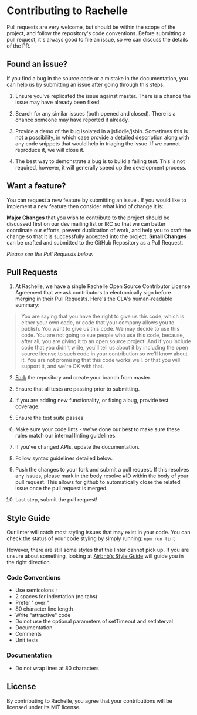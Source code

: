 # Contributing to Rachelle

Pull requests are very welcome, but should be within the scope of the project, and follow the repository's code conventions. Before submitting a
pull request, it's always good to file an issue, so we can discuss the details of the PR.

## Found an issue?

If you find a bug in the source code or a mistake in the documentation, you can help us by submitting an issue after going through this steps:

1. Ensure you've replicated the issue against master. There is a chance the issue may have already been fixed.

2. Search for any similar issues (both opened and closed). There is a chance someone may have reported it already.

3. Provide a demo of the bug isolated in a jsfiddle/jsbin. Sometimes this is not a possibility, in which case provide a detailed description along
   with any code snippets that would help in triaging the issue. If we cannot reproduce it, we will close it.

4. The best way to demonstrate a bug is to build a failing test. This is not required, however, it will generally speed up the development process.

## Want a feature?

You can request a new feature by submitting an issue . If you would like to implement a new feature then consider what kind of change it is:

**Major Changes** that you wish to contribute to the project should be discussed first on our dev mailing list or IRC so that we can better coordinate our efforts, prevent duplication of work, and help you to craft the change so that it is successfully accepted into the project.
**Small Changes** can be crafted and submitted to the GitHub Repository as a Pull Request.

*Please see the Pull Requests below.*

## Pull Requests

1. At Rachelle, we have a single Rachelle Open Source Contributor License Agreement that we ask contributors to electronically sign before merging in their
Pull Requests. Here's the CLA's human-readable summary:

> You are saying that you have the right to give us this code, which is either your own code, or code that your company allows you to publish.
> You want to give us this code. We may decide to use this code. You are not going to sue people who use this code, because, after all,
> you are giving it to an open source project! And if you include code that you didn't write, you'll tell us about it by including the open
> source license to such code in your contribution so we'll know about it. You are not promising that this code works well, or that you
> will support it, and we're OK with that.

2. [Fork](https://github.com/kflash/rachelle/fork/) the repository and create your branch from master.

3. Ensure that all tests are passing prior to submitting.

4. If you are adding new functionality, or fixing a bug, provide test coverage.

5. Ensure the test suite passes

6. Make sure your code lints - we've done our best to make sure these rules match our internal linting guidelines.

7. If you've changed APIs, update the documentation.

8. Follow syntax guidelines detailed below.

9. Push the changes to your fork and submit a pull request. If this resolves any issues, please mark in the body resolve #ID within the body of your pull request.
   This allows for github to automatically close the related issue once the pull request is merged.

10. Last step, submit the pull request!

## Style Guide

Our linter will catch most styling issues that may exist in your code. You can check the status of your code styling by simply running: `npm run lint`

However, there are still some styles that the linter cannot pick up. If you are unsure about something, looking at [Airbnb's Style Guide](https://github.com/airbnb/javascript)
will guide you in the right direction.

### Code Conventions

* Use semicolons ;
* 2 spaces for indentation (no tabs)
* Prefer ' over "
* 80 character line length
* Write "attractive" code
* Do not use the optional parameters of setTimeout and setInterval
* Documentation
* Comments
* Unit tests

### Documentation

* Do not wrap lines at 80 characters

## License

By contributing to Rachelle, you agree that your contributions will be licensed under its MIT license.